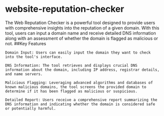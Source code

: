 # website-reputation-checker
The Web Reputation Checker is a powerful tool designed to provide users with comprehensive insights into the reputation of a given domain. With this tool, users can input a domain name and receive detailed DNS information along with an assessment of whether the domain is flagged as malicious or not.
##Key Features

    Domain Input: Users can easily input the domain they want to check into the tool's interface.

    DNS Information: The tool retrieves and displays crucial DNS information about the domain, including IP address, registrar details, and name servers.

    Malicious Flagging: Leveraging advanced algorithms and databases of known malicious domains, the tool screens the provided domain to determine if it has been flagged as malicious or suspicious.

    Detailed Report: Users receive a comprehensive report summarizing the DNS information and indicating whether the domain is considered safe or potentially harmful.
